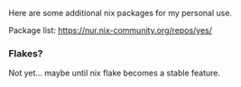 Here are some additional nix packages for my personal use.

Package list: https://nur.nix-community.org/repos/yes/

### Flakes?

Not yet... maybe until nix flake becomes a stable feature.